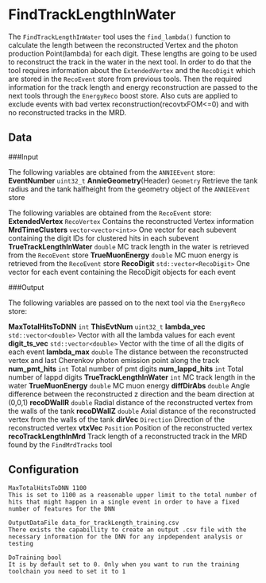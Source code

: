 # FindTrackLengthInWater

The `FindTrackLengthInWater` tool uses the `find_lambda()` function to calculate the length between the reconstructed Vertex and the photon production Point(lambda) for each digit. These lengths are going to be used to reconstruct the track in the water in the next tool. In order to do that the tool requires information about the `ExtendedVertex` and the `RecoDigit` which are stored in the `RecoEvent` store from previous tools. Then the required information for the track length and energy reconstruction are passed to the next tools through the `EnergyReco` boost store. Also cuts are applied to exclude events with bad vertex reconstruction(recovtxFOM<=0) and with no reconstructed tracks in the MRD.

## Data

###Input

The following variables are obtained from the `ANNIEEvent` store:
**EventNumber** `uint32_t`
**AnnieGeometry**(Header) `Geometry` Retrieve the tank radius and the tank halfheight from the geometry object of the `ANNIEEvent` store

The following variables are obtained from the `RecoEvent` store:
**ExtendedVertex** `RecoVertex` Contains the reconstructed Vertex information
**MrdTimeClusters** `vector<vector<int>>` One vector for each subevent containing the digit IDs for clustered hits in each subevent
**TrueTrackLengthInWater** `double` MC track length in the water is retrieved from the `RecoEvent` store
**TrueMuonEnergy** `double` MC muon energy is retrieved from the `RecoEvent` store
**RecoDigit** `std::vector<RecoDigit>` One vector for each event containing the RecoDigit objects for each event

###Output

The following variables are passed on to the next tool via the `EnergyReco` store:

**MaxTotalHitsToDNN** `int`
**ThisEvtNum** `uint32_t`
**lambda_vec** `std::vector<double>` Vector with all the lambda values for each event
**digit_ts_vec** `std::vector<double>` Vector with the time of all the digits of each event
**lambda_max** `double` The distance between the reconstructed vertex and last Cherenkov photon emission point along the track
**num_pmt_hits** `int` Total number of pmt digits
**num_lappd_hits** `int` Total number of lappd digits
**TrueTrackLengthInWater** `int` MC track length in the water
**TrueMuonEnergy** `double` MC muon energy
**diffDirAbs** `double` Angle difference between the reconstructed z direction and the beam direction at (0,0,1)
**recoDWallR** `double` Radial distance of the reconstructed vertex from the walls of the tank 
**recoDWallZ** `double` Axial distance of the reconstructed vertex from the walls of the tank 
**dirVec** `Direction` Direction of the reconstructed vertex
**vtxVec** `Position` Position of the reconstructed vertex
**recoTrackLengthInMrd** Track length of a reconstructed track in the MRD found by the `FindMrdTracks` tool

## Configuration

```
MaxTotalHitsToDNN 1100
This is set to 1100 as a reasonable upper limit to the total number of hits that might happen in a single event in order to have a fixed number of features for the DNN

OutputDataFile data_for_trackLength_training.csv
There exists the capabillity to create an output .csv file with the necessary information for the DNN for any inpdependent analysis or testing

DoTraining bool
It is by default set to 0. Only when you want to run the training toolchain you need to set it to 1
```
